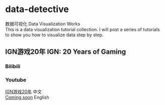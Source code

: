 # data-detective
数据可视化 Data Visualization Works  
This is a data visualization tutorial collection. I will post a series of tutorials to show you how to visualize data step by step.
## IGN游戏20年 IGN: 20 Years of Gaming  
### Bilibili

### Youtube
[IGN游戏20年](https://www.youtube.com/watch?v=IqjE9mzfqSM&index=1&list=PLwY2GJhAPWRdmOCA9H2B_4dDk2XH5pvSq) 中文  
[Coming soon]() English
